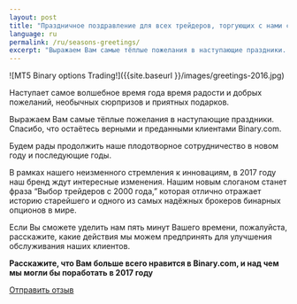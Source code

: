 ```yaml
---
layout: post
title: "Праздничное поздравление для всех трейдеров, торгующих с нами с 2000 года"
language: ru
permalink: /ru/seasons-greetings/
excerpt: "Выражаем Вам самые тёплые пожелания в наступающие праздники. Спасибо, что остаётесь верными и преданными клиентами Binary.com..."
---
```

![MT5 Binary options Trading!]({{site.baseurl }}/images/greetings-2016.jpg)

Наступает самое волшебное время года время радости и добрых пожеланий, необычных сюрпризов и приятных подарков.

Выражаем Вам самые тёплые пожелания в наступающие праздники. Спасибо, что остаётесь верными и преданными клиентами Binary.com.

Будем рады продолжить наше плодотворное сотрудничество в новом году и последующие годы.

В рамках нашего неизменного стремления к инновациям, в 2017 году наш бренд ждут интересные изменения. Нашим новым слоганом станет фраза “Выбор трейдеров с 2000 года,” которая отлично отражает историю старейшего и одного из самых надёжных брокеров бинарных опционов в мире.

Если Вы сможете уделить нам пять минут Вашего времени, пожалуйста, расскажите, какие действия мы можем предпринять для улучшения обслуживания наших клиентов. 

<strong>Расскажите, что Вам больше всего нравится в Binary.com, и над чем мы могли бы поработать в 2017 году</strong>

<p class="p--action"><a class="button" href="https://trade.binary.com/2017wishlist_ru/"><span>Отправить отзыв</span></a></p>



